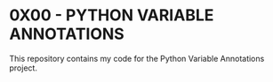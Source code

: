 # 0X00 - PYTHON VARIABLE ANNOTATIONS
This repository contains my code for the Python Variable Annotations project.
